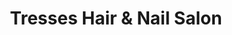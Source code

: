---
title: "Tresses Hair & Nail Salon"
url: /buffalo/tresses-hair-und-nail-salon/
shop: Kosmetik
---